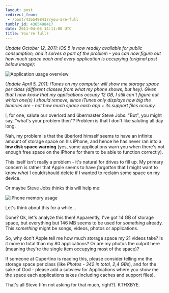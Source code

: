 ```yaml
---
layout: post
redirect_from:
 - /post/4365498417/you-are-full
tumblr_id: 4365498417
date: 2011-04-05 14:11:00 UTC
title: You're full?
---
```


_Update October 12, 2011: iOS 5 is now readily available for public consumption, and it solves a part of the problem - you can now figure out how much space each and every application is occupying (original post below image):_

![Application usage overview](http://media.tumblr.com/tumblr_lsyualFiD81qdosfj.png)

_Update April 5, 2011: iTunes on my computer will show me storage space per class (different classes from what my phone shows, but hey). Given that I now know that my applications occupy 12 GB, I still can't figure out which one(s) I should remove, since iTunes only displays how big the binaries are - not how much space each app + its support files occupy._

I, for one, salute our overlord and übermaster Steve Jobs. "But", you might say, "what's your problem then"? Problem is that I don't like saluting all day long.

Nah, my problem is that the überlord himself seems to have an infinite amount of storage space on his iPhone, and hence he has never ran into a **low disk space warning** (yes, some applications warn you when there's not enough free space on the iPhone for them to be able to function correctly).

This itself isn't really a problem - it's natural for drives to fill up. My primary concern is rather that Apple seems to have _forgotten_ that I might want to know _what_ I could/should delete if I wanted to reclaim some space on my device.

Or maybe Steve Jobs thinks this will help me:

![iPhone memory usage](http://media.tumblr.com/tumblr_lj6kpuK5AG1qdosfj.png "iPhone memory usage")

Let's think about this for a while...

Done? Ok, let's analyze this then! Apparently, I've got 14 GB of storage space, but everything but 146 MB seems to be used for _something_ already. This _something_ might be songs, videos, photos or applications.

So, why don't Apple tell me how much storage space my 21 videos take? Is it more in total than my 80 applications? Or are my photos the culprit here (meaning they're the single item occupying most of the space)?

If someone at Cupertino is reading this, please consider telling me the storage space per class (like _Photos - 342 in total, 2,4 GBs_), and for the sake of God - please add a subview for Applications where you show me the space each applications takes (including caches and support files).

That's all Steve (I'm not asking for that much, right?). KTHXBYE.
